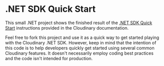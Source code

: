# .NET SDK Quick Start

This small .NET project shows the finished result of the [.NET SDK Quick Start](https://cloudinary.com/documentation/dotnet_quickstart) instructions provided in the Cloudinary documentation.

Feel free to fork this project and use it as a quick way to get started playing with the Cloudinary .NET SDK. However, keep in mind that the intention of this code is to help developers quickly get started using several common Cloudinary features. It doesn't necessarily employ coding best practices and the code isn't intended for production.
